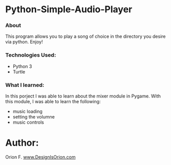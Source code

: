 # Python-Simple-Audio-Player

### About 
This program allows you to play a song of choice in the directory you desire via python. Enjoy!

### Technologies Used:
- Python 3
- Turtle

### What I learned:
In this porject I was able to learn about the mixer module in Pygame. With this module, I was able to learn the following:
- music loading
- setting the volumne
- music controls




# Author: 
Orion F.
www.DesignIsOrion.com
